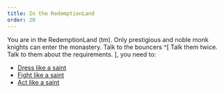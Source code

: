 ```yaml
---
title: In the RedemptionLand
order: 20
---
```


You are in the RedemptionLand (tm). Only prestigious and noble monk knights can enter the monastery.
Talk to the bouncers ^[ Talk them twice. Talk to them about the requirements. ], you need to:
 - [Dress like a saint](monks_robe.md)
 - [Fight like a saint](sword/index.md)
 - [Act like a saint](sinless_certificate/index.md)
